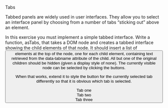 Tabs


Tabbed panels are widely used in user interfaces. They allow you to select an interface panel by choosing from a number of tabs “sticking out” above an element.

In this exercise you must implement a simple tabbed interface. Write a function, asTabs, that takes a DOM node and creates a tabbed interface showing the child elements of that node. It should insert a list of <button> elements at the top of the node, one for each child element, containing text retrieved from the data-tabname attribute of the child. All but one of the original children should be hidden (given a display style of none). The currently visible node can be selected by clicking the buttons.

When that works, extend it to style the button for the currently selected tab differently so that it is obvious which tab is selected.

<tab-panel>
  <div data-tabname="one">Tab one</div>
  <div data-tabname="two">Tab two</div>
  <div data-tabname="three">Tab three</div>
</tab-panel>
<script>
  function asTabs(node) {
    // Your code here.
  }
  asTabs(document.querySelector("tab-panel"));
</script>
